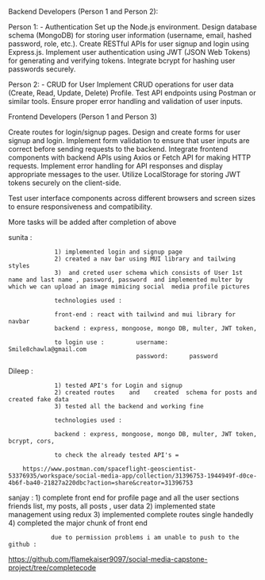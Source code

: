 Backend Developers (Person 1 and Person 2):

Person 1: - Authentication Set up the Node.js environment.
Design database schema (MongoDB) for storing user information (username, email, hashed password, role, etc.).
Create RESTful APIs for user signup and login using Express.js.
Implement user authentication using JWT (JSON Web Tokens) for generating and verifying tokens.
Integrate bcrypt for hashing user passwords securely.

Person 2: - CRUD for User Implement CRUD operations for user data (Create, Read, Update, Delete) Profile.
Test API endpoints using Postman or similar tools.
Ensure proper error handling and validation of user inputs.

Frontend Developers (Person 1 and Person 3)

Create routes for login/signup pages.
Design and create forms for user signup and login.
Implement form validation to ensure that user inputs are correct before sending requests to the backend.
Integrate frontend components with backend APIs using Axios or Fetch API for making HTTP requests.
Implement error handling for API responses and display appropriate messages to the user. Utilize LocalStorage for storing JWT tokens securely on the client-side.

Test user interface components across different browsers and screen sizes to ensure responsiveness and compatibility.

More tasks will be added after completion of above

sunita :

                 1) implemented login and signup page
                 2) created a nav bar using MUI library and tailwing styles
                 3)  and creted user schema which consists of User 1st name and last name , password, password  and implemented multer by which we can upload an image mimicing social  media profile pictures

                 technologies used :

                 front-end : react with tailwind and mui library for navbar
                 backend : express, mongoose, mongo DB, multer, JWT token,

                 to login use :         username:      Smile8chawla@gmail.com
                                        password:      password

Dileep :

                 1) tested API's for Login and signup
                 2) created routes    and    created  schema for posts and created fake data
                 3) tested all the backend and working fine

                 technologies used :

                 backend : express, mongoose, mongo DB, multer, JWT token, bcrypt, cors,

                 to check the already tested API's =

        https://www.postman.com/spaceflight-geoscientist-53376935/workspace/social-media-app/collection/31396753-1944949f-d0ce-4b6f-ba40-21827a220dbc?action=share&creator=31396753


sanjay :        1) complete front end for profile page and all the user sections friends list, my posts, all posts , user data 
                2) implemented state management using redux
                3) implemented complete routes single handedly 
                4) completed the major chunk of front end

                due to permission problems i am unable to push to the github : 
                

https://github.com/flamekaiser9097/social-media-capstone-project/tree/completecode